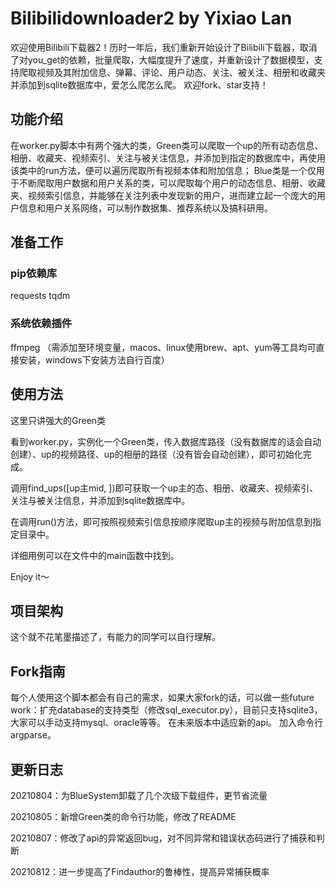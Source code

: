 # Bilibilidownloader2 by Yixiao Lan
欢迎使用Bilibili下载器2！历时一年后，我们重新开始设计了Bilibili下载器，取消了对you_get的依赖，批量爬取，大幅度提升了速度，并重新设计了数据模型，支持爬取视频及其附加信息、弹幕、评论、用户动态、关注、被关注、相册和收藏夹并添加到sqlite数据库中，爱怎么爬怎么爬。
欢迎fork、star支持！
## 功能介绍
在worker.py脚本中有两个强大的类，Green类可以爬取一个up的所有动态信息、相册、收藏夹、视频索引、关注与被关注信息，并添加到指定的数据库中，再使用该类中的run方法，便可以遍历爬取所有视频本体和附加信息；
Blue类是一个仅用于不断爬取用户数据和用户关系的类，可以爬取每个用户的动态信息、相册、收藏夹、视频索引信息，并能够在关注列表中发现新的用户，进而建立起一个庞大的用户信息和用户关系网络，可以制作数据集、推荐系统以及搞科研用。


## 准备工作
### pip依赖库
requests
tqdm
### 系统依赖插件
ffmpeg （需添加至环境变量，macos、linux使用brew、apt、yum等工具均可直接安装，windows下安装方法自行百度）


## 使用方法
这里只讲强大的Green类

看到worker.py，实例化一个Green类，传入数据库路径（没有数据库的话会自动创建）、up的视频路径、up的相册的路径（没有皆会自动创建），即可初始化完成。

调用find_ups([up主mid, ])即可获取一个up主的态、相册、收藏夹、视频索引、关注与被关注信息，并添加到sqlite数据库中。

在调用run()方法，即可按照视频索引信息按顺序爬取up主的视频与附加信息到指定目录中。

详细用例可以在文件中的main函数中找到。

Enjoy it～


## 项目架构
这个就不花笔墨描述了，有能力的同学可以自行理解。


## Fork指南
每个人使用这个脚本都会有自己的需求，如果大家fork的话，可以做一些future work：扩充database的支持类型（修改sql_executor.py），目前只支持sqlite3，大家可以手动支持mysql、oracle等等。
在未来版本中适应新的api。
加入命令行argparse。

## 更新日志
20210804：为BlueSystem卸载了几个次级下载组件，更节省流量

20210805：新增Green类的命令行功能，修改了README

20210807：修改了api的异常返回bug，对不同异常和错误状态码进行了捕获和判断

20210812：进一步提高了Findauthor的鲁棒性，提高异常捕获概率


